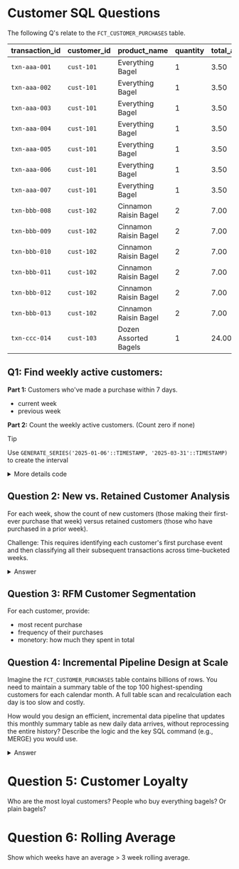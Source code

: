 # Customer SQL Questions
The following Q's relate to the `FCT_CUSTOMER_PURCHASES` table.

| transaction_id | customer_id | product_name | quantity | total_amount_usd | purchase_timestamp |
| :--- | :--- | :--- | :--- | :--- | :--- |
| `txn-aaa-001` | `cust-101` | Everything Bagel | 1 | 3.50 | `2025-07-01 08:02:00` |
| `txn-aaa-002` | `cust-101` | Everything Bagel | 1 | 3.50 | `2025-07-02 08:05:00` |
| `txn-aaa-003` | `cust-101` | Everything Bagel | 1 | 3.50 | `2025-07-03 07:58:00` |
| `txn-aaa-004` | `cust-101` | Everything Bagel | 1 | 3.50 | `2025-07-04 08:10:00` |
| `txn-aaa-005` | `cust-101` | Everything Bagel | 1 | 3.50 | `2025-07-05 08:01:00` |
| `txn-aaa-006` | `cust-101` | Everything Bagel | 1 | 3.50 | `2025-07-06 08:03:00` |
| `txn-aaa-007` | `cust-101` | Everything Bagel | 1 | 3.50 | `2025-07-07 08:04:00` |
| `txn-bbb-008` | `cust-102` | Cinnamon Raisin Bagel | 2 | 7.00 | `2025-07-01 10:15:00` |
| `txn-bbb-009` | `cust-102` | Cinnamon Raisin Bagel | 2 | 7.00 | `2025-07-04 10:21:00` |
| `txn-bbb-010` | `cust-102` | Cinnamon Raisin Bagel | 2 | 7.00 | `2025-07-08 10:11:00` |
| `txn-bbb-011` | `cust-102` | Cinnamon Raisin Bagel | 2 | 7.00 | `2025-07-11 10:18:00` |
| `txn-bbb-012` | `cust-102` | Cinnamon Raisin Bagel | 2 | 7.00 | `2025-07-15 10:14:00` |
| `txn-bbb-013` | `cust-102` | Cinnamon Raisin Bagel | 2 | 7.00 | `2025-07-18 10:25:00` |
| `txn-ccc-014` | `cust-103` | Dozen Assorted Bagels | 1 | 24.00 | `2025-07-15 16:30:00` |


## Q1: Find weekly active customers:

**Part 1:** Customers who've made a purchase within 7 days.
* current week
* previous week

**Part 2:** Count the weekly active customers. (Count zero if none)

> [!TIP]
> Use `GENERATE_SERIES('2025-01-06'::TIMESTAMP, '2025-03-31'::TIMESTAMP)` to create the interval
<details>

  <summary>More details code</summary>

```sql
SELECT
    -- Generate the series and cast the output to a DATE
    CAST(week_start AS DATE) AS week_start_date
FROM
    GENERATE_SERIES(
        '2025-01-06'::TIMESTAMP, -- Start date (the first Monday of 2025)
        '2025-03-31'::TIMESTAMP, -- End date
        INTERVAL '7' DAY         -- The weekly step
    ) AS s(week_start);
```
This can work too:
```sql
WITH RECURSIVE weekly_series(week_date) AS (
    -- 1. Anchor Member: The starting date
    SELECT '2025-01-06'::DATE
    
    UNION ALL
    
    -- 2. Recursive Member: Add 7 days to the previous date
    SELECT week_date + INTERVAL '7' DAY
    FROM weekly_series
    
    -- 3. Termination Condition: Stop when the date exceeds the end date
    WHERE week_date + INTERVAL '7' DAY <= '2025-03-31'::DATE
)
SELECT week_date FROM weekly_series;
```
</details>

## Question 2: New vs. Retained Customer Analysis
For each week, show the count of new customers (those making their first-ever purchase that week) versus
retained customers (those who have purchased in a prior week).

Challenge: This requires identifying each customer's first purchase event and then classifying all their
subsequent transactions across time-bucketed weeks.

<details>
<summary>Answer</summary>
1. `customer_first_purchase` CTE: The MIN(...) OVER (PARTITION BY customer_id) window function is the key. It efficiently finds the earliest purchase_timestamp for each customer and attaches it to every one of that customer's records.
2. `classified_purchases` CTE: This step buckets all events into weeks using DATE_TRUNC('week', ...). It then compares the transaction's week with the customer's first-ever purchase week to label the customer's status for that specific transaction.
3. Final Aggregation: The final SELECT statement pivots the data. It groups all records by the purchase_week. The COUNT(DISTINCT ...) is crucial because a customer might make multiple purchases in a week but should only be counted once. The FILTER (WHERE ...) clause is a clean way to perform conditional aggregation, counting only the customers that match the 'New' or 'Retained' criteria for that week.

```sql
WITH 
-- Step 1: For each purchase, find the customer's first-ever purchase timestamp.
customer_first_purchase AS (
    SELECT
        customer_id,
        purchase_timestamp,
        MIN(purchase_timestamp) OVER (PARTITION BY customer_id) AS first_purchase_timestamp
    FROM FCT_CUSTOMER_PURCHASES
),

-- Step 2: Classify each purchase as 'New' or 'Retained' based on the week.
-- A customer is 'New' only during the week of their first-ever purchase.
classified_purchases AS (
    SELECT
        customer_id,
        -- Standardize all timestamps to the beginning of their respective week (Monday).
        DATE_TRUNC('week', purchase_timestamp)::DATE AS purchase_week,
        CASE
            WHEN DATE_TRUNC('week', purchase_timestamp) = DATE_TRUNC('week', first_purchase_timestamp)
            THEN 'New'
            ELSE 'Retained'
        END AS customer_type
    FROM customer_first_purchase
)

-- Step 3: Group by week and count the distinct new and retained customers.
SELECT
    purchase_week,
    COUNT(DISTINCT customer_id) FILTER (WHERE customer_type = 'New') AS new_customers,
    COUNT(DISTINCT customer_id) FILTER (WHERE customer_type = 'Retained') AS retained_customers
FROM classified_purchases
GROUP BY purchase_week
ORDER BY purchase_week;
```

</details>

## Question 3: RFM Customer Segmentation
For each customer, provide:
* most recent purchase
* frequency of their purchases
* monetory: how much they spent in total


## Question 4: Incremental Pipeline Design at Scale
Imagine the `FCT_CUSTOMER_PURCHASES` table contains billions of rows.
You need to maintain a summary table of the top 100 highest-spending customers for each calendar month.
A full table scan and recalculation each day is too slow and costly.

How would you design an efficient, incremental data pipeline that updates this monthly summary table as new
daily data arrives, without reprocessing the entire history? Describe the logic and the key SQL command
(e.g., MERGE) you would use.

<details>
<summary>Answer</summary>

1. Keep an intermediate table with a summary of every customer's total monthly spend
    i. Columns: `purchase_month`, `customer_id`, `total`

The daily pipeline executes the following logic:
1. Isolate & Aggregate Daily Data: First, create a temporary table containing only the new purchases for the processing day. Aggregate this data to get the total amount spent per customer for each affected month (this handles late data gracefully).
2. Update Monthly Aggregates with MERGE: Use the MERGE command to update the AGG_MONTHLY_SPENDING table. For each customer in the daily data, it either updates their existing monthly total or inserts a new record if it's their first purchase of the month.
3. Rebuild the Final Top 100 Table: After the intermediate table is up-to-date, completely overwrite the TOP_100_SPENDERS_BY_MONTH table. Since this step only reads from the much smaller AGG_MONTHLY_SPENDING table, it's extremely fast.

```sql
-- Step 1: Create a temporary aggregation of the new day's data.
-- We run this for the data that arrived today (e.g., for '2025-08-14').
CREATE OR REPLACE TEMP TABLE daily_customer_spend AS
SELECT
    DATE_TRUNC('month', purchase_timestamp)::DATE AS purchase_month,
    customer_id,
    SUM(total_amount_usd) AS daily_total_spend
FROM FCT_CUSTOMER_PURCHASES
-- This WHERE clause is critical for incrementality!
WHERE purchase_timestamp >= '2025-08-14' AND purchase_timestamp < '2025-08-15'
GROUP BY 1, 2;


-- Step 2: Use MERGE to update the main monthly aggregation table.
MERGE INTO AGG_MONTHLY_SPENDING AS target
USING daily_customer_spend AS source
    -- Match records on the same month and customer
    ON target.purchase_month = source.purchase_month AND target.customer_id = source.customer_id

-- If a customer already has an entry for that month, add today's spend to their total.
WHEN MATCHED THEN
    UPDATE SET total_monthly_spending = target.total_monthly_spending + source.daily_total_spend

-- If this is the customer's first purchase of the month, insert a new record.
WHEN NOT MATCHED THEN
    INSERT (purchase_month, customer_id, total_monthly_spending)
    VALUES (source.purchase_month, source.customer_id, source.daily_total_spend);
```
## Handling Edge Cases and Improvements ⚙️
Late-Arriving Data: This design handles late data perfectly. If a purchase from July arrives in August, the DATE_TRUNC function will correctly assign it to July's purchase_month, and the MERGE statement will correctly update July's totals.

Performance: For extreme scale, the AGG_MONTHLY_SPENDING table should be partitioned by purchase_month. This ensures that the MERGE operation only has to work on the specific monthly partitions affected by the daily data load, making it even faster.

Idempotency: The pipeline can be safely re-run for a specific day. Because it's adding a delta, you would first need to subtract the previous run's contribution before re-running the MERGE if you suspect duplicate processing.
</details>

# Question 5: Customer Loyalty
Who are the most loyal customers? People who buy everything bagels? Or plain bagels?

# Question 6: Rolling Average
Show which weeks have an average > 3 week rolling average.